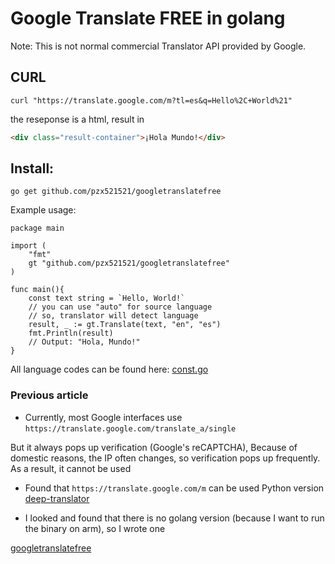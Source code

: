 # Google Translate FREE in golang
Note: This is not normal commercial Translator API provided by Google.


## CURL
```curl
curl "https://translate.google.com/m?tl=es&q=Hello%2C+World%21"
```
the reseponse is a html, result in 
```html
<div class="result-container">¡Hola Mundo!</div>
```
## Install:
```
go get github.com/pzx521521/googletranslatefree
```


Example usage:
```
package main

import (
    "fmt"
    gt "github.com/pzx521521/googletranslatefree"
)

func main(){
    const text string = `Hello, World!`
    // you can use "auto" for source language
    // so, translator will detect language
    result, _ := gt.Translate(text, "en", "es")
    fmt.Println(result)
    // Output: "Hola, Mundo!"
}
```
All language codes can be found here: 
[const.go](https://github.com/pzx521521/googletranslatefree/blob/main/const.go)


### Previous article
+ Currently, most Google interfaces use `https://translate.google.com/translate_a/single`

But it always pops up verification (Google's reCAPTCHA),
Because of domestic reasons, the IP often changes, so verification pops up frequently. As a result, it cannot be used

+ Found that `https://translate.google.com/m` can be used
Python version [deep-translator](https://github.com/nidhaloff/deep-translator)

+ I looked and found that there is no golang version (because I want to run the binary on arm), so I wrote one

[googletranslatefree](https://github.com/pzx521521/googletranslatefree)
